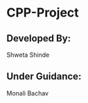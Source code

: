 # CPP-Project

Developed By:
-------------
Shweta Shinde

Under Guidance:
---------------
Monali Bachav
